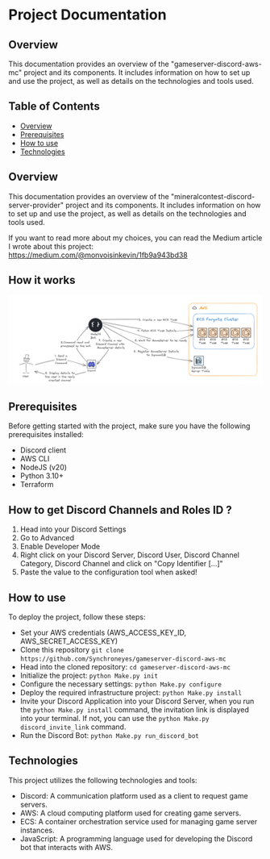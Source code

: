 # Project Documentation
## Overview
This documentation provides an overview of the "gameserver-discord-aws-mc" project and its components. It includes information on how to set up and use the project, as well as details on the technologies and tools used.

## Table of Contents
- [Overview](#overview)
- [Prerequisites](#prerequisites)
- [How to use](#how-to-use)
- [Technologies](#technologies)


## Overview
This documentation provides an overview of the "mineralcontest-discord-server-provider" project and its components. It includes information on how to set up and use the project, as well as details on the technologies and tools used.

If you want to read more about my choices, you can read the Medium article I wrote about this project: https://medium.com/@monvoisinkevin/1fb9a943bd38

## How it works
![Diagram of the general overview of this project](media/general_overview.png)

## Prerequisites
Before getting started with the project, make sure you have the following prerequisites installed:
- Discord client
- AWS CLI
- NodeJS (v20)
- Python 3.10+
- Terraform

## How to get Discord Channels and Roles ID ?
1. Head into your Discord Settings
2. Go to Advanced
3. Enable Developer Mode
4. Right click on your Discord Server, Discord User, Discord Channel Category, Discord Channel and click on "Copy Identifier [...]"
5. Paste the value to the configuration tool when asked!

## How to use
To deploy the project, follow these steps:

- Set your AWS credentials (AWS_ACCESS_KEY_ID, AWS_SECRET_ACCESS_KEY)
- Clone this repository `git clone https://github.com/Synchroneyes/gameserver-discord-aws-mc`
- Head into the cloned repository: `cd gameserver-discord-aws-mc`
- Initialize the project: `python Make.py init`
- Configure the necessary settings: `python Make.py configure`
- Deploy the required infrastructure project: `python Make.py install`
- Invite your Discord Application into your Discord Server, when you run the `python Make.py install` command, the invitation link is displayed into your terminal. If not, you can use the `python Make.py discord_invite_link` command.
- Run the Discord Bot: `python Make.py run_discord_bot`

## Technologies
This project utilizes the following technologies and tools:
- Discord: A communication platform used as a client to request game servers.
- AWS: A cloud computing platform used for creating game servers.
- ECS: A container orchestration service used for managing game server instances.
- JavaScript: A programming language used for developing the Discord bot that interacts with AWS.


